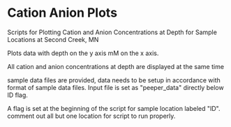 # Cation Anion Plots
Scripts for Plotting Cation and Anion Concentrations at Depth for Sample Locations at
Second Creek, MN

Plots data with depth on the y axis mM on the x axis.

All cation and anion concentrations at depth are displayed at the same time

sample data files are provided, data needs to be setup in accordance with
format of sample data files. Input file is set as "peeper_data" directly below
ID flag.

A flag is set at the beginning of the script for sample location labeled "ID". 
comment out all but one location for script to run properly.
